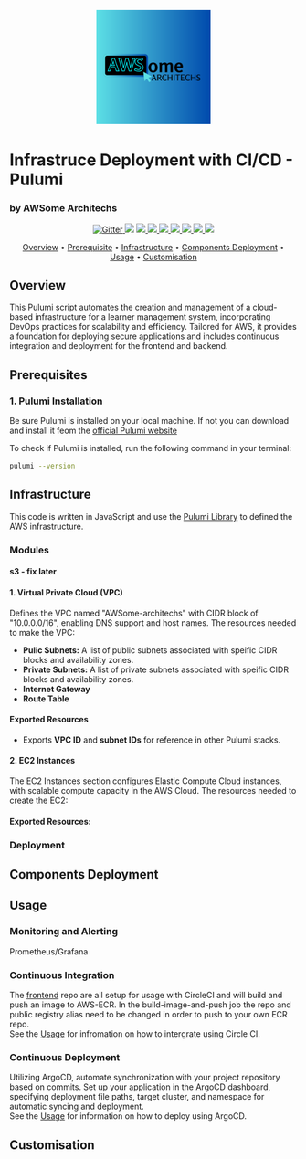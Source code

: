 <h1 align="center">
  <br>
  <a href="http://www.amitmerchant.com/electron-markdownify"><img src="./Add a heading (4).png" alt="Markdownify" width="200"></a>

</h1>

# Infrastruce Deployment with CI/CD - Pulumi
### by AWSome Architechs 

<p align="center">
  <a href="https://aws.amazon.com/">
    <img src="https://img.shields.io/badge/AWS-%23FF9900.svg?style=for-the-badge&logo=amazon-aws&logoColor=white"
         alt="Gitter" width="">
  </a>
  <a href="https://www.pulumi.com/aws/"><img src=https://img.shields.io/badge/Pulumi-8A3391?style=for-the-badge&logo=pulumi&logoColor=white></a>
  <a href="https://kubernetes.io/">
      <img src="https://img.shields.io/badge/kubernetes-%23326ce5.svg?style=for-the-badge&logo=kubernetes&logoColor=white">
  </a>
  <a href="https://circleci.com/">
    <img src="https://img.shields.io/badge/circle%20ci-%23161616.svg?style=for-the-badge&logo=circleci&logoColor=white">
  </a>
    <a href="https://www.postgresql.org/">
    <img src="https://img.shields.io/badge/postgres-%23316192.svg?style=for-the-badge&logo=postgresql&logoColor=white">
  </a>
    </a>
    <a href="https://prometheus.io/">
    <img src="https://img.shields.io/badge/Prometheus-E6522C?style=for-the-badge&logo=Prometheus&logoColor=white)">
  </a>
    </a>
    <a href="https://grafana.com/">
    <img src="https://img.shields.io/badge/grafana-%23F46800.svg?style=for-the-badge&logo=grafana&logoColor=white">
  </a>
      </a>
    <a href="https://argo-cd.readthedocs.io/en">
    <img src="https://img.shields.io/badge/argocd-%235091CD.svg?style=for-the-badge&logo=argo&logoColor=white">
  </a>
      </a>
    <a href="https://argo-cd.readthedocs.io/en">
    <img src="https://img.shields.io/badge/docker-%230db7ed.svg?style=for-the-badge&logo=docker&logoColor=white">
  </a>

</p>

<p align="center">
  <a href="#Overview">Overview</a> •
  <a href="#Prerequisite#">Prerequisite</a> •
  <a href="#Infrastructure#">Infrastructure</a> •
  <a href="#Components-deploymen#">Components Deployment</a> •
  <a href="#Usage#">Usage</a> •
  <a href="#Customisation#">Customisation</a>
</p>



## Overview
This Pulumi script automates the creation and management of a cloud-based infrastructure for a learner management system, incorporating DevOps practices for scalability and efficiency. Tailored for AWS, it provides a foundation for deploying secure applications and includes continuous integration and deployment for the frontend and backend.

## Prerequisites 

### 1. Pulumi Installation 
Be sure Pulumi is installed on your local machine. If not you can download and install it feom the [official Pulumi website](https://www.pulumi.com/docs/install/)

To check if Pulumi is installed, run the following command in your terminal: 
```bash
pulumi --version
```

## Infrastructure
This code is written in JavaScript and use the [Pulumi Library](https://www.pulumi.com/registry/packages/aws/api-docs/) to defined the AWS infrastructure. 
### Modules 
#### s3 - fix later
#### 1. **Virtual Private Cloud (VPC)**
Defines the VPC named "AWSome-architechs" with CIDR block of "10.0.0.0/16", enabling DNS support and host names. 
The resources needed to make the VPC:
- **Pulic Subnets:** A list of public subnets associated with speific CIDR blocks and availability zones. 
- **Private Subnets:** A list of private subnets associated with speific CIDR blocks and availability zones. 
- **Internet Gateway**
- **Route Table**


#### Exported Resources
- Exports **VPC ID** and **subnet IDs** for reference in other Pulumi stacks.



#### 2. **EC2 Instances**  
The EC2 Instances section configures Elastic Compute Cloud instances, with scalable compute capacity in the AWS Cloud.
The resources needed to create the EC2:

#### Exported Resources:




### Deployment 

## Components Deployment


## Usage
### Monitoring and Alerting
Prometheus/Grafana

### Continuous Integration
The [frontend](https://github.com/AnamariaGM/ce-team-project) repo are all setup for usage with CircleCI and will build and push an image to AWS-ECR.
In the build-image-and-push job the repo and public registry alias need to be changed in order to push to your own ECR repo.
<br> See the [Usage](https://github.com/AnamariaGM/ce-team-project) for infromation on how to intergrate using Circle CI. 


### Continuous Deployment
Utilizing ArgoCD, automate synchronization with your project repository based on commits. Set up your application in the ArgoCD dashboard, specifying deployment file paths, target cluster, and namespace for automatic syncing and deployment.
<br> See the [Usage](https://github.com/AnamariaGM/ce-team-project) for information on how to deploy using ArgoCD.

## Customisation